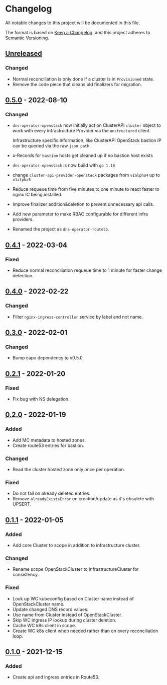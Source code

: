 # Changelog

All notable changes to this project will be documented in this file.

The format is based on [Keep a Changelog](https://keepachangelog.com/en/1.0.0/),
and this project adheres to [Semantic Versioning](https://semver.org/spec/v2.0.0.html).

## [Unreleased]

### Changed

- Normal reconciliation is only done if a cluster is in `Provisioned` state.
- Remove the code piece that cleans old finalizers for migration.

## [0.5.0] - 2022-08-10

### Changed

- `dns-operator-openstack` now initially act on ClusterAPI `cluster` object to work with every
  infrastructure Provider via the `unstructured` client.

  Infrastructure specific information, like ClusterAPI OpenStack bastion IP can be queried via the
  raw `json path`
- `A`-Records for `bastion` hosts get cleaned up if no bastion host exists
- `dns-operator-openstack` is now build with `go 1.18`
- change `cluster-api-provider-openstack` packages from `v1alpha4` up to `v1alpha5` 
- Reduce requeue time from five minutes to one minute to react faster to nginx IC being installed.
- Improve finalizer addition&deletion to prevent unnecessary api calls.
- Add new parameter to make RBAC configurable for different infra providers.
- Renamed the project as `dns-operator-route53`.

## [0.4.1] - 2022-03-04

### Fixed

- Reduce normal reconciliation requeue time to 1 minute for faster change detection.

## [0.4.0] - 2022-02-22

### Changed

- Filter `nginx-ingress-controller` service by label and not name.

## [0.3.0] - 2022-02-01

### Changed

- Bump capo dependency to v0.5.0.

## [0.2.1] - 2022-01-20

### Fixed

- Fix bug with NS delegation.

## [0.2.0] - 2022-01-19

### Added

- Add MC metadata to hosted zones.
- Create route53 entries for bastion.

### Changed

- Read the cluster hosted zone only once per operation.

### Fixed

- Do not fail on already deleted entries.
- Remove `alreadyExistsError` on creation/update as it's obsolete with UPSERT.

## [0.1.1] - 2022-01-05

### Added

- Add core Cluster to scope in addition to infrastructure cluster.

### Changed

- Rename scope OpenStackCluster to InfrastructureCluster for consistency.

### Fixed

- Look up WC kubeconfig based on Cluster name instead of OpenStackCluster name.
- Update changed DNS record values.
- Use name from Cluster instead of OpenStackCluster.
- Skip WC ingress IP lookup during cluster deletion.
- Cache WC k8s client in scope.
- Create WC k8s client when needed rather than on every reconciliation loop.

## [0.1.0] - 2021-12-15

### Added

- Create api and ingress entries in Route53.

[Unreleased]: https://github.com/giantswarm/dns-operator-route53/compare/v0.5.0...HEAD
[0.5.0]: https://github.com/giantswarm/dns-operator-route53/compare/v0.4.1...v0.5.0
[0.4.1]: https://github.com/giantswarm/dns-operator-openstack/compare/v0.4.0...v0.4.1
[0.4.0]: https://github.com/giantswarm/dns-operator-openstack/compare/v0.3.0...v0.4.0
[0.3.0]: https://github.com/giantswarm/dns-operator-openstack/compare/v0.2.1...v0.3.0
[0.2.1]: https://github.com/giantswarm/dns-operator-openstack/compare/v0.2.0...v0.2.1
[0.2.0]: https://github.com/giantswarm/dns-operator-openstack/compare/v0.1.1...v0.2.0
[0.1.1]: https://github.com/giantswarm/dns-operator-openstack/compare/v0.1.0...v0.1.1
[0.1.0]: https://github.com/giantswarm/dns-operator-openstack/releases/tag/v0.1.0
